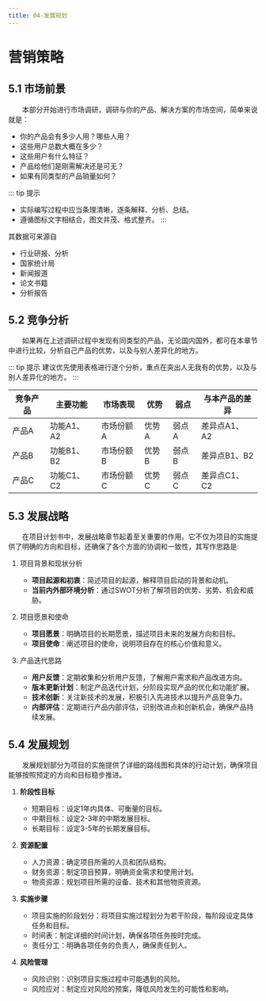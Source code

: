 ```yaml
---
title: 04-发展规划
---
```

# 营销策略

## 5.1 市场前景

&emsp;&emsp;本部分开始进行市场调研，调研与你的产品、解决方案的市场空间，简单来说就是：

- 你的产品会有多少人用？哪些人用？
- 这些用户总数大概在多少？
- 这些用户有什么特征？
- 产品给他们是刚需解决还是可无？
- 如果有同类型的产品销量如何？

::: tip 提示
- 实际编写过程中应当条理清晰，逐条解释、分析、总结。
- 遵循图标文字相结合，图文并茂、格式整齐。
:::

其数据可来源自

- 行业研报、分析
- 国家统计局
- 新闻报道
- 论文书籍
- 分析报告

## 5.2 竞争分析

&emsp;&emsp;如果再在上述调研过程中发现有同类型的产品，无论国内国外，都可在本章节中进行比较，分析自己产品的优势，以及与别人差异化的地方。

::: tip 提示
建议优先使用表格进行逐个分析，重点在突出人无我有的优势，以及与别人差异化的地方。
:::

| 竞争产品 | 主要功能   | 市场表现  | 优势  | 弱点  | 与本产品的差异 |
| -------- | ---------- | --------- | ----- | ----- | -------------- |
| 产品A    | 功能A1、A2 | 市场份额A | 优势A | 弱点A | 差异点A1、A2   |
| 产品B    | 功能B1、B2 | 市场份额B | 优势B | 弱点B | 差异点B1、B2   |
| 产品C    | 功能C1、C2 | 市场份额C | 优势C | 弱点C | 差异点C1、C2   |

## 5.3 发展战略

&emsp;&emsp;在项目计划书中，发展战略章节起着至关重要的作用。它不仅为项目的实施提供了明确的方向和目标，还确保了各个方面的协调和一致性，其写作思路是:

1. 项目背景和现状分析

   - **项目起源和初衷**：简述项目的起源，解释项目启动的背景和动机。
   - **当前内外部环境分析**：通过SWOT分析了解项目的优势、劣势、机会和威胁。

2. 项目愿景和使命

   - **项目愿景**：明确项目的长期愿景，描述项目未来的发展方向和目标。
   - **项目使命**：阐述项目的使命，说明项目存在的核心价值和意义。

3. 产品迭代思路

   - **用户反馈**：定期收集和分析用户反馈，了解用户需求和产品改进方向。
   - **版本更新计划**：制定产品迭代计划，分阶段实现产品的优化和功能扩展。
   - **技术创新**：关注新技术的发展，积极引入先进技术以提升产品竞争力。
   - **内部评估**：定期进行产品内部评估，识别改进点和创新机会，确保产品持续发展。

## 5.4 发展规划

&emsp;&emsp;发展规划部分为项目的实施提供了详细的路线图和具体的行动计划，确保项目能够按照预定的方向和目标稳步推进。

1. **阶段性目标**

   - 短期目标：设定1年内具体、可衡量的目标。
   - 中期目标：设定2-3年的中期发展目标。
   - 长期目标：设定3-5年的长期发展目标。

2. **资源配置**

   - 人力资源：确定项目所需的人员和团队结构。
   - 财务资源：制定项目预算，明确资金需求和使用计划。
   - 物资资源：规划项目所需的设备、技术和其他物资资源。

3. **实施步骤**

   - 项目实施的阶段划分：将项目实施过程划分为若干阶段，每阶段设定具体任务和目标。
   - 时间表：制定详细的时间计划，确保各项任务按时完成。
   - 责任分工：明确各项任务的负责人，确保责任到人。

4. **风险管理**

   - 风险识别：识别项目实施过程中可能遇到的风险。
   - 风险应对：制定应对风险的预案，降低风险发生的可能性和影响。